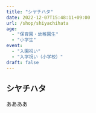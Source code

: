 ```yaml
---
title: "シヤチハタ"
date: 2022-12-07T15:48:11+09:00
url: /shop/shiyachihata
age:
  - "保育園・幼稚園生"
  - "小学生"
event:
  - "入園祝い"
  - "入学祝い（小学校）"
draft: false
---
```


## シヤチハタ
ああああ


